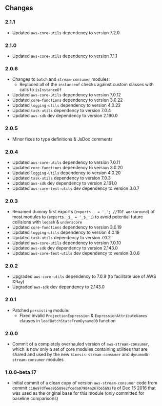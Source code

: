 ## Changes

### 2.1.1
- Updated `aws-core-utils` dependency to version 7.2.0

### 2.1.0
- Updated `aws-core-utils` dependency to version 7.1.1

### 2.0.6
- Changes to `batch` and `stream-consumer` modules:
  - Replaced all of the `instanceof` checks against custom classes with calls to `isInstanceOf`
- Updated `aws-core-utils` dependency to version 7.0.12
- Updated `core-functions` dependency to version 3.0.22
- Updated `logging-utils` dependency to version 4.0.22
- Updated `task-utils` dependency to version 7.0.4
- Updated `aws-sdk` dev dependency to version 2.190.0

### 2.0.5
- Minor fixes to type definitions & JsDoc comments

### 2.0.4
- Updated `aws-core-utils` dependency to version 7.0.11
- Updated `core-functions` dependency to version 3.0.20
- Updated `logging-utils` dependency to version 4.0.20
- Updated `task-utils` dependency to version 7.0.3
- Updated `aws-sdk` dev dependency to version 2.161.0
- Updated `aws-core-test-utils` dev dependency to version 3.0.7

### 2.0.3
- Renamed dummy first exports (`exports._ = '_'; //IDE workaround`) of most modules to (`exports._$_ = '_$_';`) to avoid 
  potential future collisions with `lodash` & `underscore`
- Updated `core-functions` dependency to version 3.0.19
- Updated `logging-utils` dependency to version 4.0.19
- Updated `task-utils` dependency to version 7.0.2
- Updated `aws-core-utils` dependency to version 7.0.10
- Updated `aws-sdk` dev dependency to version 2.143.0
- Updated `aws-core-test-utils` dev dependency to version 3.0.6

### 2.0.2
- Upgraded `aws-core-utils` dependency to 7.0.9 (to facilitate use of AWS XRay)
- Upgraded `aws-sdk` dev dependency to 2.143.0

### 2.0.1
- Patched `persisting` module:
  - Fixed invalid `ProjectionExpression` & `ExpressionAttributeNames` clauses in `loadBatchStateFromDynamoDB` function

### 2.0.0
- Commit of a completely overhauled version of `aws-stream-consumer`, which is now only a set of core modules containing 
  utilities that are shared and used by the new `kinesis-stream-consumer` and `dynamodb-stream-consumer` modules

### 1.0.0-beta.17
- Initial commit of a clean copy of version `aws-stream-consumer` code from commit `c18e97dfeea95589e2fceda07984a267b65692f8` 
  of Dec 15 2016 that was used as the original base for this module (only committed for baseline comparisons)